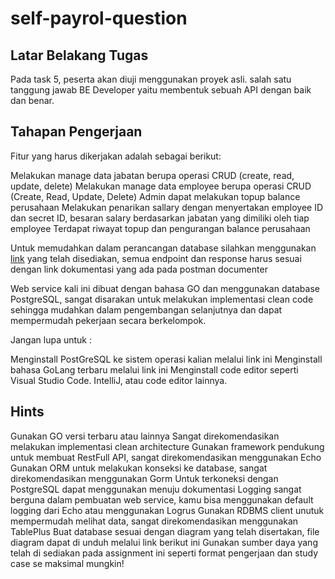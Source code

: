 # self-payrol-question


## Latar Belakang Tugas
Pada task 5, peserta akan diuji menggunakan proyek asli. salah satu tanggung jawab BE Developer yaitu membentuk sebuah API dengan baik dan benar.


## Tahapan Pengerjaan
Fitur yang harus dikerjakan adalah sebagai berikut: 

Melakukan manage data jabatan berupa operasi CRUD (create, read, update, delete)
Melakukan manage data employee berupa operasi CRUD (Create, Read, Update, Delete)
Admin dapat melakukan topup balance perusahaan
Melakukan penarikan sallary dengan menyertakan employee ID dan secret ID, besaran salary berdasarkan jabatan yang dimiliki oleh tiap employee
Terdapat riwayat topup dan pengurangan balance perusahaan 

Untuk memudahkan dalam perancangan database silahkan menggunakan [link]("https://drive.google.com/file/d/1N7R7u229GBKsmS3D_SfvJGGS36Q6kQi4/view?usp=sharing") yang telah disediakan, semua endpoint dan response harus sesuai dengan link dokumentasi yang ada pada postman documenter

Web service kali ini dibuat dengan bahasa GO dan menggunakan database PostgreSQL, sangat disarakan untuk melakukan implementasi clean code sehingga mudahkan dalam pengembangan selanjutnya dan dapat mempermudah pekerjaan secara berkelompok. 



Jangan lupa untuk :

Menginstall PostGreSQL ke sistem operasi kalian melalui link ini 
Menginstall bahasa GoLang terbaru melalui link ini 
Menginstall code editor seperti Visual Studio Code. IntelliJ, atau code editor lainnya.


## Hints

Gunakan GO versi terbaru atau lainnya
Sangat direkomendasikan melakukan implementasi clean architecture
Gunakan framework pendukung untuk membuat RestFull API, sangat direkomendasikan menggunakan Echo 
Gunakan ORM untuk melakukan konseksi ke database, sangat direkomendasikan menggunakan Gorm
Untuk terkoneksi dengan PostgreSQL dapat menggunakan menuju dokumentasi 
Logging sangat berguna dalam pembuatan web service, kamu bisa menggunakan default logging dari Echo atau menggunakan Logrus
Gunakan RDBMS client unutuk mempermudah melihat data, sangat direkomendasikan menggunakan TablePlus 
Buat database sesuai dengan diagram yang telah disertakan, file diagram dapat di unduh melalui link berikut ini
Gunakan sumber daya yang telah di sediakan pada assignment ini seperti format pengerjaan dan study case se maksimal mungkin!
